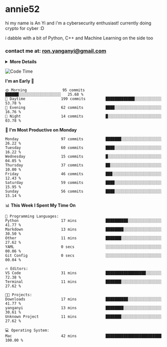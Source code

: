 # annie52 

hi my name is An Yi and i'm a cybersecurity enthusiast!
currently doing crypto for cyber :D

i dabble with a bit of Python, C++ and Machine Learning on the side too

<!--
![trophy](https://github-profile-trophy.vercel.app/?username=yanganyi&theme=discord&no-frame=true&no-bg=false&margin-w=4&row=1)
-->

### contact me at: ron.yanganyi@gmail.com

<details>
<summary>
  <strong>More Details</strong>
</summary>
<br/>

**main langs**

![Python](https://img.shields.io/badge/-Python-black?style=for-the-badge&logo=python)
![C++](https://img.shields.io/badge/-C%2B%2B-black?style=for-the-badge&logo=c%2B%2B)
![Swift](https://img.shields.io/badge/-Swift-black?style=for-the-badge&logo=swift)

**dev envs**

![VSCode](https://img.shields.io/badge/-VS_Code-black?style=for-the-badge&logo=visualstudiocode)
![Figma](https://img.shields.io/badge/-Figma-black?style=for-the-badge&logo=figma)
![XCode](https://img.shields.io/badge/-XCode-black?style=for-the-badge&logo=xcode)
![Github](https://img.shields.io/badge/-Github-black?style=for-the-badge&logo=github)

**browsers**

![Arc Browser](https://img.shields.io/badge/-Arc-black?style=for-the-badge&logo=arc)
![Opera GX](https://img.shields.io/badge/-Opera_GX-black?style=for-the-badge&logo=operagx)
![Firefox](https://img.shields.io/badge/-Firefox-black?style=for-the-badge&logo=firefox)

**devices**

![macOS](https://img.shields.io/badge/-macOS-black?style=for-the-badge&logo=macos)
![Kali Linux](https://img.shields.io/badge/-Kali-black?style=for-the-badge&logo=kalilinux)
![Windows](https://img.shields.io/badge/-Windows-black?style=for-the-badge&logo=windows11)
![Android](https://img.shields.io/badge/-Android-black?style=for-the-badge&logo=android)

</details>

<!--START_SECTION:waka-->
![Code Time](http://img.shields.io/badge/Code%20Time-28%20hrs%2029%20mins-blue)

**I'm an Early 🐤** 

```text
🌞 Morning                95 commits          ██████░░░░░░░░░░░░░░░░░░░   25.68 % 
🌆 Daytime                199 commits         █████████████░░░░░░░░░░░░   53.78 % 
🌃 Evening                62 commits          ████░░░░░░░░░░░░░░░░░░░░░   16.76 % 
🌙 Night                  14 commits          █░░░░░░░░░░░░░░░░░░░░░░░░   03.78 % 
```
📅 **I'm Most Productive on Monday** 

```text
Monday                   97 commits          ███████░░░░░░░░░░░░░░░░░░   26.22 % 
Tuesday                  60 commits          ████░░░░░░░░░░░░░░░░░░░░░   16.22 % 
Wednesday                15 commits          █░░░░░░░░░░░░░░░░░░░░░░░░   04.05 % 
Thursday                 37 commits          ██░░░░░░░░░░░░░░░░░░░░░░░   10.00 % 
Friday                   46 commits          ███░░░░░░░░░░░░░░░░░░░░░░   12.43 % 
Saturday                 59 commits          ████░░░░░░░░░░░░░░░░░░░░░   15.95 % 
Sunday                   56 commits          ████░░░░░░░░░░░░░░░░░░░░░   15.14 % 
```


📊 **This Week I Spent My Time On** 

```text
💬 Programming Languages: 
Python                   17 mins             ██████████░░░░░░░░░░░░░░░   41.77 % 
Markdown                 13 mins             ████████░░░░░░░░░░░░░░░░░   30.50 % 
Other                    11 mins             ███████░░░░░░░░░░░░░░░░░░   27.62 % 
YAML                     0 secs              ░░░░░░░░░░░░░░░░░░░░░░░░░   00.06 % 
Git Config               0 secs              ░░░░░░░░░░░░░░░░░░░░░░░░░   00.04 % 

🔥 Editors: 
VS Code                  31 mins             ██████████████████░░░░░░░   72.38 % 
Terminal                 11 mins             ███████░░░░░░░░░░░░░░░░░░   27.62 % 

🐱‍💻 Projects: 
Downloads                17 mins             ██████████░░░░░░░░░░░░░░░   41.77 % 
yanganyi                 13 mins             ████████░░░░░░░░░░░░░░░░░   30.61 % 
Unknown Project          11 mins             ███████░░░░░░░░░░░░░░░░░░   27.62 % 

💻 Operating System: 
Mac                      42 mins             █████████████████████████   100.00 % 
```


<!--END_SECTION:waka-->

<!--
## a little background

- I am currently studying at [Hwa Chong Junior College](https://www.hci.edu.sg/), subject combi P CP M E
- Currently doing CTFs and [Leetcode](https://leetcode.com/) daily challenges
- Fluent in English and Chinese, learning Russian and Indonesian

<a href="">
  <img align="centre" src="https://github-readme-stats.vercel.app/api?username=yanganyi&count_private=true&include_all_commits=true&show_icons=true&title_color=007bff&text_color=e7e7e7&icon_color=007bff&bg_color=171c28" />
<a />
-->



<!--
![Top Langs](https://github-readme-stats.vercel.app/api/top-langs/?username=yanganyi&layout=compact&title_color=007bff&text_color=e7e7e7&icon_color=007bff&bg_color=171c28)
-->

<!--
**yanganyi/yanganyi** is a ✨ _special_ ✨ repository because its `README.md` (this file) appears on your GitHub profile.

Here are some ideas to get you started:

- 🔭 I’m currently working on ...
- 🌱 I’m currently learning ...
- 👯 I’m looking to collaborate on ...
- 🤔 I’m looking for help with ...
- 💬 Ask me about ...
- 📫 How to reach me: ...
- 😄 Pronouns: ...
- ⚡ Fun fact: ...
-->
